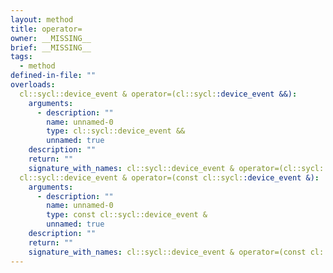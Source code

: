 ```yaml
---
layout: method
title: operator=
owner: __MISSING__
brief: __MISSING__
tags:
  - method
defined-in-file: ""
overloads:
  cl::sycl::device_event & operator=(cl::sycl::device_event &&):
    arguments:
      - description: ""
        name: unnamed-0
        type: cl::sycl::device_event &&
        unnamed: true
    description: ""
    return: ""
    signature_with_names: cl::sycl::device_event & operator=(cl::sycl::device_event &&)
  cl::sycl::device_event & operator=(const cl::sycl::device_event &):
    arguments:
      - description: ""
        name: unnamed-0
        type: const cl::sycl::device_event &
        unnamed: true
    description: ""
    return: ""
    signature_with_names: cl::sycl::device_event & operator=(const cl::sycl::device_event &)
---
```

